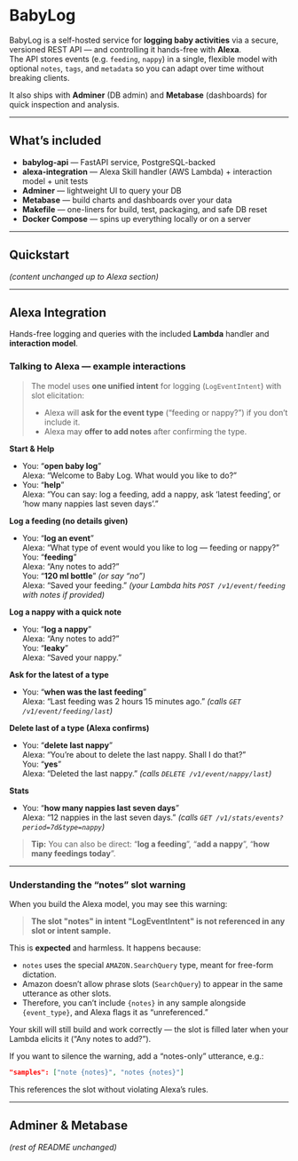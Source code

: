 # BabyLog

BabyLog is a self-hosted service for **logging baby activities** via a secure, versioned REST API — and controlling it hands-free with **Alexa**.  
The API stores events (e.g. `feeding`, `nappy`) in a single, flexible model with optional `notes`, `tags`, and `metadata` so you can adapt over time without breaking clients.

It also ships with **Adminer** (DB admin) and **Metabase** (dashboards) for quick inspection and analysis.

---

## What’s included

- **babylog-api** — FastAPI service, PostgreSQL-backed  
- **alexa-integration** — Alexa Skill handler (AWS Lambda) + interaction model + unit tests  
- **Adminer** — lightweight UI to query your DB  
- **Metabase** — build charts and dashboards over your data  
- **Makefile** — one-liners for build, test, packaging, and safe DB reset  
- **Docker Compose** — spins up everything locally or on a server  

---

## Quickstart

*(content unchanged up to Alexa section)*

---

## Alexa Integration

Hands-free logging and queries with the included **Lambda** handler and **interaction model**.

### Talking to Alexa — example interactions

> The model uses **one unified intent** for logging (`LogEventIntent`) with slot elicitation:
> - Alexa will **ask for the event type** (“feeding or nappy?”) if you don’t include it.
> - Alexa may **offer to add notes** after confirming the type.

**Start & Help**
- You: “**open baby log**”  
  Alexa: “Welcome to Baby Log. What would you like to do?”
- You: “**help**”  
  Alexa: “You can say: log a feeding, add a nappy, ask ‘latest feeding’, or ‘how many nappies last seven days’.”

**Log a feeding (no details given)**
- You: “**log an event**”  
  Alexa: “What type of event would you like to log — feeding or nappy?”  
  You: “**feeding**”  
  Alexa: “Any notes to add?”  
  You: “**120 ml bottle**” *(or say “no”)*  
  Alexa: “Saved your feeding.” *(your Lambda hits `POST /v1/event/feeding` with notes if provided)*

**Log a nappy with a quick note**
- You: “**log a nappy**”  
  Alexa: “Any notes to add?”  
  You: “**leaky**”  
  Alexa: “Saved your nappy.”

**Ask for the latest of a type**
- You: “**when was the last feeding**”  
  Alexa: “Last feeding was 2 hours 15 minutes ago.” *(calls `GET /v1/event/feeding/last`)*

**Delete last of a type (Alexa confirms)**
- You: “**delete last nappy**”  
  Alexa: “You’re about to delete the last nappy. Shall I do that?”  
  You: “**yes**”  
  Alexa: “Deleted the last nappy.” *(calls `DELETE /v1/event/nappy/last`)*

**Stats**
- You: “**how many nappies last seven days**”  
  Alexa: “12 nappies in the last seven days.” *(calls `GET /v1/stats/events?period=7d&type=nappy`)*

> **Tip:** You can also be direct: “**log a feeding**”, “**add a nappy**”, “**how many feedings today**”.

---

### Understanding the “notes” slot warning

When you build the Alexa model, you may see this warning:

> **The slot "notes" in intent "LogEventIntent" is not referenced in any slot or intent sample.**

This is **expected** and harmless. It happens because:
- `notes` uses the special `AMAZON.SearchQuery` type, meant for free-form dictation.
- Amazon doesn’t allow phrase slots (`SearchQuery`) to appear in the same utterance as other slots.
- Therefore, you can’t include `{notes}` in any sample alongside `{event_type}`, and Alexa flags it as “unreferenced.”

Your skill will still build and work correctly — the slot is filled later when your Lambda elicits it (“Any notes to add?”).

If you want to silence the warning, add a “notes-only” utterance, e.g.:
```json
"samples": ["note {notes}", "notes {notes}"]
```
This references the slot without violating Alexa’s rules.

---

## Adminer & Metabase
*(rest of README unchanged)*
